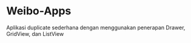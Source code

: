# Weibo-Apps
Aplikasi duplicate sederhana dengan menggunakan penerapan Drawer, GridView, dan ListView

